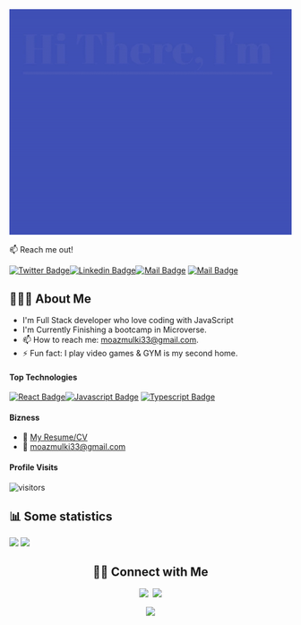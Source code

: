 
<img src="./HiThere.gif"/>


:mailbox: Reach me out!

[![Twitter Badge](https://img.shields.io/badge/-@MoazMulki1-1ca0f1?style=flat&labelColor=1ca0f1&logo=twitter&logoColor=white&link=https://twitter.com/MoazMulki1)](https://twitter.com/MoazMulki1)[![Linkedin Badge](https://img.shields.io/badge/-mouaz-1368981bb?style=flat&labelColor=0e76a8&logo=linkedin&logoColor=white)](https://www.linkedin.com/in/mohammad-mouaz-molki-1368981bb/)[![Mail Badge](https://img.shields.io/badge/-@moazmulki-e84393?style=flat&labelColor=e84393&logo=instagram&logoColor=white)](https://instagram.com/moazmulki) [![Mail Badge](https://img.shields.io/badge/-moazmulki33-c0392b?style=flat&labelColor=c0392b&logo=gmail&logoColor=white)](mailto:moazmulki33@gmail.com)


## 👨🏻‍💻 About Me

- I'm Full Stack developer who love coding with JavaScript 
- I'm Currently Finishing a bootcamp in Microverse.
- 📫 How to reach me: moazmulki33@gmail.com.
- ⚡ Fun fact: I play video games & GYM is my second home.

#### Top Technologies

<!-- TODO: Make technologies links takes you to repositories -->

[![React Badge](https://img.shields.io/badge/-React-61DBFB?style=for-the-badge&labelColor=black&logo=react&logoColor=61DBFB)](https://www.credential.net/4a423028-a94a-4254-ad5a-e7b4d60394cb)[![Javascript Badge](https://img.shields.io/badge/-Javascript-F0DB4F?style=for-the-badge&labelColor=black&logo=javascript&logoColor=F0DB4F)](https://www.credential.net/28fef52c-8f84-42a6-8981-20fdf2fd7d0b) [![Typescript Badge](https://img.shields.io/badge/-Typescript-007acc?style=for-the-badge&labelColor=black&logo=typescript&logoColor=007acc)](https://www.credential.net/28fef52c-8f84-42a6-8981-20fdf2fd7d0b) 

#### Bizness
- :paperclip: [My Resume/CV](https://github.com/iammouaz/iammouaz/blob/main/Resume/Moaz%20Almulki.pdf)
- :email: moazmulki33@gmail.com


#### Profile Visits 

![visitors](https://visitor-badge.glitch.me/badge?page_id=iammouaz.iammouaz)


## 📊 Some statistics


<p float="left">
<a href="https://github.com/anuraghazra/github-readme-stats" target="_blank"><img src="https://github-readme-stats.vercel.app/api?username=iammouaz&count_private=true&show_icons=true&theme=merko" width="54%"/></a>
<a href="https://github.com/anuraghazra/github-readme-stats" target="_blank"><img src="https://github-readme-stats.vercel.app/api/top-langs/?username=iammouaz&layout=compact&theme=merko" width="44%"/></a>
</p>

<h2 align="center">🤝🏻 Connect with Me</h2>
<p align="center">
<a href="https://www.linkedin.com/in/mohammad-mouaz-molki-1368981bb/  " target="_blank"><img src="https://img.shields.io/badge/LinkedIn-0077B5?style=for-the-badge&logo=linkedin&logoColor=white"/></a>
&nbsp;<a href="https://twitter.com/MoazMulki1" target="_blank"><img src="https://img.shields.io/badge/Twitter-1DA1F2?style=for-the-badge&logo=twitter&logoColor=white"/></a>
</p>

<p align="center">
<img src="https://profile-counter.glitch.me/{iammouaz}/count.svg"/>
</p>